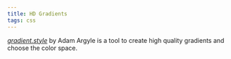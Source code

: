 ```yaml
---
title: HD Gradients
tags: css
---
```

[<cite>gradient.style</cite>](https://gradient.style/) by Adam Argyle is a tool to create high quality gradients and choose the color space.